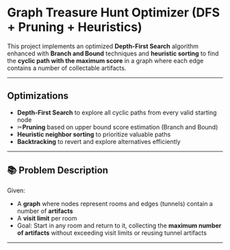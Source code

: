 # Graph Treasure Hunt Optimizer (DFS + Pruning + Heuristics)

This project implements an optimized **Depth-First Search** algorithm enhanced with **Branch and Bound** techniques and **heuristic sorting** to find the **cyclic path with the maximum score** in a graph where each edge contains a number of collectable artifacts.


---

## Optimizations

- **Depth-First Search** to explore all cyclic paths from every valid starting node
- ✂**Pruning** based on upper bound score estimation (Branch and Bound)
- **Heuristic neighbor sorting** to prioritize valuable paths
- **Backtracking** to revert and explore alternatives efficiently

---

## 📚 Problem Description

Given:
- A **graph** where nodes represent rooms and edges (tunnels) contain a number of **artifacts**
- A **visit limit** per room
- Goal: Start in any room and return to it, collecting the **maximum number of artifacts** without exceeding visit limits or reusing tunnel artifacts

---

